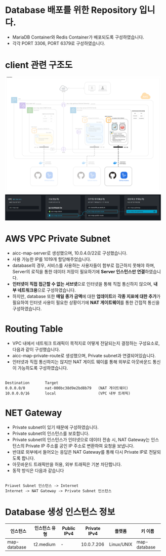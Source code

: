# Database 배포를 위한 Repository 입니다. 

- MariaDB Container와 Redis Container가 배포되도록 구성하였습니다. 
- 각각 PORT 3306, PORT 6379로 구성하였습니다. 

# client 관련 구조도
![Database](./readme_image/database.png)
![vpc](./readme_image/vpc.png)

# AWS VPC Private Subnet
- aicc-map-server로 생성했으며, 10.0.4.0/22로 구성했습니다. 
- 사용 가능한 IP를 1019개 할당해주었습니다.
- database의 경우, 서비스를 사용하는 사용자들이 함부로 접근하지 못해야 하며, Server의 로직을 통한 데이터 저장이 필요하기에 **Server 인스턴스만 연결**하였습니다.
- **인터넷이 직접 접근할 수 없는 서브넷**으로 인터넷을 통해 직접 통신하지 않으며, **내부 네트워크용**으로 구성하였습니다. 
- 하지만, database 또한 **매일 종가 금액**에 대한 **업데이트**와 **각종 지표에 대한 추가**가 필요하여 인터넷 사용이 필요한 상황이기에 **NAT 게이트웨이**를 통한 간접적 통신을 구성하였습니다.  

# Routing Table
- VPC 내에서 네트워크 트래픽이 목적지로 어떻게 전달되는지 결정하는 구성요소로, 다음과 같이 구성했습니다. 
- aicc-map-private-route로 생성했으며, Private subnet과 연결되어있습니다.
- 인터넷과 직접 통신하지는 않지만 NAT 게이트 웨이를 통해 외부로 아웃바운드 통신이 가능하도록 구성하였습니다. 

``` 

Destination       Target
0.0.0.0/0         nat-000bc38d9e2bd8b79   (NAT 게이트웨이)
10.0.0.0/16       local                   (VPC 내부 트래픽)

```

# NET Gateway
- Private subnet이 있기 때문에 구성하였습니다. 
- Private subnet의 인스턴스를 보호합니다. 
- Private subnet의 인스턴스가 인터넷으로 데이터 전송 시, NAT Gateway는 인스턴스의 Private IP 주소를 공인 IP 주소로 변환하여 요청을 보냅니다. 
- 반대로 외부에서 들어오는 응답은 NAT Gateway를 통해 다시 Private IP로 전달되도록 합니다. 
- 아웃바운드 트래픽만을 허용, 외부 트래픽은 기본 차단합니다. 
- 동작 방식은 다음과 같습니다 

```

Priavet Subnet 인스턴스 -> Internet
Internet -> NAT Gateway -> Private Subnet 인스턴스

```

# Database 생성 인스턴스 정보 

| 인스턴스 | 인스턴스 유형 | Public IPv4 | Private IPv4 | 플랫폼 | 키 이름 |
|---------|--------------|-------------|--------------|--------|--------|
|map-database|t2.medium|-|10.0.7.206|Linux/UNIX|map-database|

